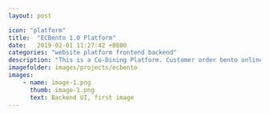 ```yaml
---
layout: post

icon: "platform"
title:  "ECBento 1.0 Platform"
date:   2019-02-01 11:27:42 +0800
categories: "website platform frontend backend"
description: "This is a Co-Dining Platform. Customer order bento online and then pick-up at the food locker."
imagefolder: images/projects/ecbento
images:
    - name: image-1.png
      thumb: image-1.png
      text: Backend UI, first image
---
```

